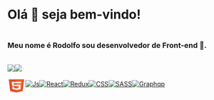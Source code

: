 <div style="display:flex; flex-direction:column;">
    <h1>Olá 👋 seja bem-vindo!</h1>
    <h3>
        Meu nome é Rodolfo sou desenvolvedor de Front-end 💼.
    </h3>
    <br />
    <div>
        <div>
            <a href="https://github.com/Rodolfo-87" style="display:flex;align-items: flex-start;justify-content:flex-start;">
                <img  src="https://github-readme-stats.vercel.app/api?username=Rodolfo-87&show_icons=true&theme=dark&include_all_commits=true&count_private=true" />
                <img  src="https://github-readme-stats.vercel.app/api/top-langs/?username=Rodolfo-87&layout=compact&langs_count=16&theme=dark" />
            </a>
        </div>
        <div>        
            <br>
            <div style="display: flex;">
                <a target="_blank" rel="noopener noreferrer nofollow" href="https://raw.githubusercontent.com/devicons/devicon/master/icons/html5/html5-original.svg">
                    <img align="center" alt="HTML" height="30" width="40" src="https://raw.githubusercontent.com/devicons/devicon/master/icons/html5/html5-original.svg" />
                </a>
                <a target="_blank" rel="noopener noreferrer nofollow" href="https://cdn.jsdelivr.net/gh/devicons/devicon/icons/javascript/javascript-original.svg">
                    <img img align="center" alt="Js" height="30" width="40" src="https://cdn.jsdelivr.net/gh/devicons/devicon/icons/javascript/javascript-original.svg" />
                </a>        
                <a target="_blank" rel="noopener noreferrer nofollow" href="https://cdn.jsdelivr.net/gh/devicons/devicon/icons/react/react-original.svg">                
                    <img align="center" alt="React" height="30" width="40" src="https://cdn.jsdelivr.net/gh/devicons/devicon/icons/react/react-original.svg" />          
                </a>
                <a target="_blank" rel="noopener noreferrer nofollow" href="https://cdn.jsdelivr.net/gh/devicons/devicon/icons/css3/css3-original.svg">
                    <img align="center" alt="Redux" height="30" width="40" src="https://cdn.jsdelivr.net/gh/devicons/devicon/icons/redux/redux-original.svg" />     
                </a>
                <a target="_blank" rel="noopener noreferrer nofollow" href="https://cdn.jsdelivr.net/gh/devicons/devicon/icons/css3/css3-original.svg">
                    <img align="center" alt="CSS" height="30" width="40" src="https://cdn.jsdelivr.net/gh/devicons/devicon/icons/css3/css3-original.svg" />         
                </a>
                <a target="_blank" rel="noopener noreferrer nofollow" href="https://cdn.jsdelivr.net/gh/devicons/devicon/icons/css3/css3-original.svg">
                    <img align="center" alt="SASS" height="30" width="40" src="https://cdn.jsdelivr.net/gh/devicons/devicon/icons/sass/sass-original.svg" /> 
                </a>
                <a target="_blank" rel="noopener noreferrer nofollow" href="https://cdn.jsdelivr.net/gh/devicons/devicon/icons/graphql/graphql-plain.svg">
                    <img align="center" alt="Graphqp" height="30" width="40" src="https://cdn.jsdelivr.net/gh/devicons/devicon/icons/graphql/graphql-plain.svg" /> 
                </a>                   
            </div>
        </div>
    </div>
</div>
